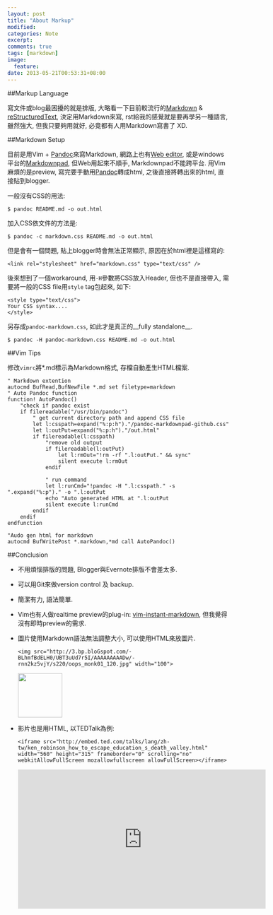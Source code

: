 ```yaml
---
layout: post
title: "About Markup"
modified:
categories: Note
excerpt:  
comments: true
tags: [markdown]
image:
  feature:
date: 2013-05-21T00:53:31+08:00
---
```


##Markup Language  

寫文件或blog最困擾的就是排版, 大略看一下目前較流行的[Markdown][id-md] & [reStructuredText][id-rst], 決定用Markdown來寫, rst給我的感覺就是要再學另一種語言, 雖然強大, 但我只要夠用就好, 必竟都有人用Markdown寫書了 XD.  

[id-md]: http://daringfireball.net/projects/markdown/  
[id-rst]: http://docutils.sourceforge.net/rst.html  

##Markdown Setup  

目前是用Vim + [Pandoc][id-pan]來寫Markdown, 網路上也有[Web editor][id-we], 或是windows平台的[Markdownpad][id-dpad], 但Web用起來不順手, Markdownpad不能跨平台. 用Vim麻煩的是preview, 寫完要手動用[Pandoc][id-pan]轉成html, 之後直接將轉出來的html, 直接貼到blogger.  

一般沒有CSS的用法:  

    $ pandoc README.md -o out.html  

加入CSS依文件的方法是:  

    $ pandoc -c markdown.css README.md -o out.html  

但是會有一個問題, 貼上blogger時會無法正常顯示, 原因在於html裡是這樣寫的: 

    <link rel="stylesheet" href="markdown.css" type="text/css" />  

後來想到了一個workaround, 用`-H`參數將CSS放入Header, 但也不是直接帶入, 需要將一般的CSS file用`style` tag包起來, 如下: 

    <style type="text/css">  
    Your CSS syntax....  
    </style>  

另存成`pandoc-markdown.css`, 如此才是真正的__fully standalone__. 

    $ pandoc -H pandoc-markdown.css README.md -o out.html  

[id-pan]: http://johnmacfarlane.net/pandoc/  
[id-we]: http://joncom.be/experiments/markdown-editor/edit/  
[id-dpad]: http://markdownpad.com/  

##Vim Tips  

修改`vimrc`將\*.md標示為Markdown格式, 存檔自動產生HTML檔案.  

```vim
" Markdown extention
autocmd BufRead,BufNewFile *.md set filetype=markdown
" Auto Pandoc function
function! AutoPandoc()
    "check if pandoc exist
    if filereadable("/usr/bin/pandoc")
        " get current directory path and append CSS file
        let l:csspath=expand("%:p:h")."/pandoc-markdownpad-github.css"
        let l:outPut=expand("%:p:h")."/out.html"
        if filereadable(l:csspath)
            "remove old output
            if filereadable(l:outPut)
                let l:rmOut="!rm -rf ".l:outPut." && sync"
                silent execute l:rmOut
            endif

            " run command
            let l:runCmd="!pandoc -H ".l:csspath." -s ".expand("%:p")." -o ".l:outPut
            echo "Auto generated HTML at ".l:outPut
            silent execute l:runCmd
        endif
    endif
endfunction

"Audo gen html for markdown
autocmd BufWritePost *.markdown,*md call AutoPandoc()
```

##Conclusion  
* 不用煩惱排版的問題, Blogger與Evernote排版不會差太多.
* 可以用Git來做version control 及 backup.  
* 簡潔有力, 語法簡單.  
* Vim也有人做realtime preview的plug-in: [vim-instant-markdown][], 但我覺得沒有即時preview的需求.  
* 圖片使用Markdown語法無法調整大小, 可以使用HTML來放圖片.  

    `<img src="http://3.bp.bloGspot.com/-BLhmfBdELH0/UBT3uUd7r5I/AAAAAAAAADw/-rnn2kz5vjY/s220/oops_monk01_120.jpg" width="100">`

    <img src="http://3.bp.blogspot.com/-BLhmfBdELH0/UBT3uUd7r5I/AAAAAAAAADw/-rnn2kz5vjY/s220/oops_monk01_120.jpg" width="100">

* 影片也是用HTML, 以TEDTalk為例:  

    `<iframe src="http://embed.ted.com/talks/lang/zh-tw/ken_robinson_how_to_escape_education_s_death_valley.html"`  
    `width="560" height="315" frameborder="0" scrolling="no" `  
    `webkitAllowFullScreen mozallowfullscreen allowFullScreen></iframe>`

    <iframe src="http://embed.ted.com/talks/lang/zh-tw/ken_robinson_how_to_escape_education_s_death_valley.html"
    width="560" height="315" frameborder="0" scrolling="no"
    webkitAllowFullScreen mozallowfullscreen allowFullScreen></iframe>

[vim-instant-markdown]: https://github.com/suan/vim-instant-markdown  

